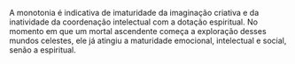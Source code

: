 ﻿A monotonia é indicativa de imaturidade da imaginação criativa e da inatividade da coordenação intelectual com a dotação espiritual. No momento em que um mortal ascendente começa a exploração desses mundos celestes, ele já atingiu a maturidade emocional, intelectual e social, senão a espiritual.